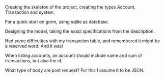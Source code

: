 Creating the skeleton of the project, creating the types Account, Transaction and system.

For a quick start on gorm, using sqlite as database.

Designing the model, taking the exact specifications from the description.

Had some difficulties with my transaction table, and remembered it might be a reserved word. And it was!

When listing accounts, an account should include name and sum of transactions, but also the id.

What type of body are post request? For this I assume it to be JSON.